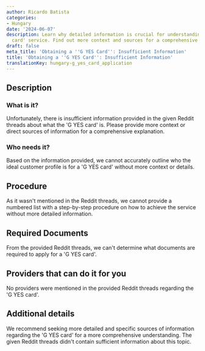 ```yaml
---
author: Ricardo Batista
categories:
- Hungary
date: '2024-06-07'
description: Learn why detailed information is crucial for understanding the 'G YES
  card' service. Find out more context and sources for a comprehensive explanation.
draft: false
meta_title: 'Obtaining a ''G YES Card'': Insufficient Information'
title: 'Obtaining a ''G YES Card'': Insufficient Information'
translationKey: hungary-g_yes_card_application
---
```



## Description
### What is it?
Unfortunately, there is insufficient information provided in the given Reddit threads about what the 'G YES card' is. Please provide more context or direct sources of information for a comprehensive explanation.

### Who needs it?
Based on the information provided, we cannot accurately outline who the ideal customer profile is for a 'G YES card' without more context or details.

## Procedure
As it wasn't mentioned in the Reddit threads, we cannot provide a numbered list with a step-by-step procedure on how to achieve the service without more detailed information.

## Required Documents
From the provided Reddit threads, we can't determine what documents are required to apply for a 'G YES card'.

## Providers that can do it for you

No providers were mentioned in the provided Reddit threads regarding the 'G YES card'.

## Additional details
We recommend seeking more detailed and specific sources of information regarding the 'G YES card' for a more comprehensive understanding. The given Reddit threads didn't contain sufficient information about this topic.